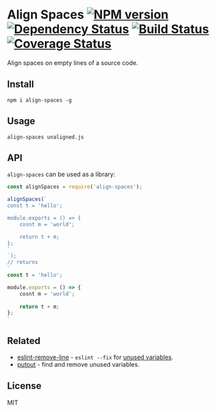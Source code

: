 # Align Spaces [![NPM version][NPMIMGURL]][NPMURL] [![Dependency Status][DependencyStatusIMGURL]][DependencyStatusURL] [![Build Status][BuildStatusIMGURL]][BuildStatusURL] [![Coverage Status][CoverageIMGURL]][CoverageURL]

[NPMIMGURL]:                https://img.shields.io/npm/v/@cloudcmd/align-spaces.svg?style=flat&longCache=true
[BuildStatusIMGURL]:        https://img.shields.io/travis/cloudcmd/align-spaces/master.svg?style=flat&longCache=true
[DependencyStatusIMGURL]:   https://img.shields.io/david/cloudcmd/align-spaces.svg?style=flat&longCache=true
[NPMURL]:                   https://npmjs.org/package/@cloudcmd/align-spaces "npm"
[BuildStatusURL]:           https://travis-ci.org/cloudcmd/align-spaces  "Build Status"
[DependencyStatusURL]:      https://david-dm.org/cloudcmd/align-spaces "Dependency Status"

[CoverageURL]:              https://coveralls.io/github/cloudcmd/align-spaces?branch=master
[CoverageIMGURL]:           https://coveralls.io/repos/cloudcmd/align-spaces/badge.svg?branch=master&service=github

Align spaces on empty lines of a source code.

## Install

```
npm i align-spaces -g
```

## Usage

```
align-spaces unaligned.js
```

## API

`align-spaces` can be used as a library:

```js
const alignSpaces = require('align-spaces');

alignSpaces(`
const t = 'hello';

module.exports = () => {
    cosnt m = 'world';

    return t + m;
};
`
`);
// returns
`
const t = 'hello';

module.exports = () => {
    cosnt m = 'world';
    
    return t + m;
};
`
```

## Related

- [eslint-remove-line](https://github.com/coderaiser/eslint-remove-line) - `eslint --fix` for [unused variables](https://eslint.org/docs/rules/no-unused-vars).
- [putout](https://github.com/coderaiser/putout) - find and remove unused variables.

## License

MIT

